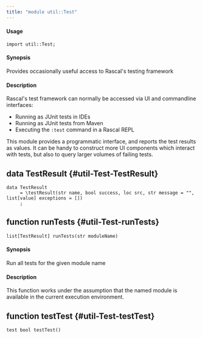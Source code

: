 ```yaml
---
title: "module util::Test"
---
```


#### Usage

`import util::Test;`

#### Synopsis

Provides occasionally useful access to Rascal's testing framework

#### Description



Rascal's test framework can normally be accessed via UI and commandline interfaces:

  * Running as JUnit tests in IDEs
  * Running as JUnit tests from Maven
  * Executing the `:test` command in a Rascal REPL
  
This module provides a programmatic interface, and reports the test results
as values. It can be handy to construct more UI components which interact
with tests, but also to query larger volumes of failing tests. 


## data TestResult {#util-Test-TestResult}

```rascal
data TestResult  
     = \testResult(str name, bool success, loc src, str message = "", list[value] exceptions = [])
     ;
```

## function runTests {#util-Test-runTests}

```rascal
list[TestResult] runTests(str moduleName)

```

#### Synopsis

Run all tests for the given module name

#### Description


This function works under the assumption that the named module is available in the current execution environment.

## function testTest {#util-Test-testTest}

```rascal
test bool testTest()

```

